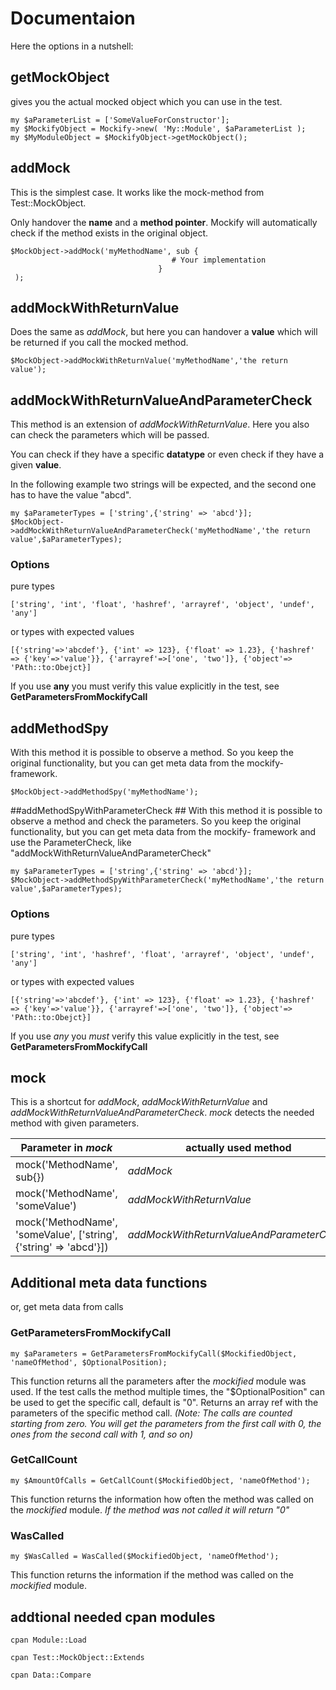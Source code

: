 # Documentaion #

Here the options in a nutshell:

## getMockObject ##
gives you the actual mocked object which you can use in the test.
```
my $aParameterList = ['SomeValueForConstructor'];
my $MockifyObject = Mockify->new( 'My::Module', $aParameterList );
my $MyModuleObject = $MockifyObject->getMockObject();
```
## addMock ##

This is the simplest case. It works like the mock-method from Test::MockObject.

Only handover the **name** and a **method pointer**. Mockify will automatically check if the method exists in the original object.
```
$MockObject->addMock('myMethodName', sub {
                                    # Your implementation
                                 }
 );
```
## addMockWithReturnValue ##
Does the same as *addMock*, but here you can handover a **value** which will be returned if you call the mocked method.
```
$MockObject->addMockWithReturnValue('myMethodName','the return value');
```
## addMockWithReturnValueAndParameterCheck ##
This method is an extension of *addMockWithReturnValue*. Here you also can check the parameters which will be passed.

You can check if they have a specific **datatype** or even check if they have a given **value**.

In the following example two strings will be expected, and the second one has to have the value "abcd".
```
my $aParameterTypes = ['string',{'string' => 'abcd'}];
$MockObject->addMockWithReturnValueAndParameterCheck('myMethodName','the return value',$aParameterTypes);
```
### Options ###
pure types
```
['string', 'int', 'float', 'hashref', 'arrayref', 'object', 'undef', 'any']
```
or types with expected values
```
[{'string'=>'abcdef'}, {'int' => 123}, {'float' => 1.23}, {'hashref' => {'key'=>'value'}}, {'arrayref'=>['one', 'two']}, {'object'=> 'PAth::to:Obejct}]
```
If you use **any** you must verify this value explicitly in the test, see **GetParametersFromMockifyCall**

## addMethodSpy ##
With this method it is possible to observe a method. So you keep the original functionality, but you can get meta data from the mockify- framework.
```
$MockObject->addMethodSpy('myMethodName');
```

##addMethodSpyWithParameterCheck ##
With this method it is possible to observe a method and check the parameters. So you keep the original functionality, but you can get meta data from the mockify- framework and use the ParameterCheck, like "addMockWithReturnValueAndParameterCheck"
```
my $aParameterTypes = ['string',{'string' => 'abcd'}];
$MockObject->addMethodSpyWithParameterCheck('myMethodName','the return value',$aParameterTypes);
```

### Options ###
pure types
```
['string', 'int', 'hashref', 'float', 'arrayref', 'object', 'undef', 'any']
```
or types with expected values
```
[{'string'=>'abcdef'}, {'int' => 123}, {'float' => 1.23}, {'hashref' => {'key'=>'value'}}, {'arrayref'=>['one', 'two']}, {'object'=> 'PAth::to:Obejct}]
```
If you use *any* you *must* verify this value explicitly in the test, see **GetParametersFromMockifyCall**

## mock ##
This is a shortcut for *addMock*, *addMockWithReturnValue* and *addMockWithReturnValueAndParameterCheck*. *mock* detects the needed method with given parameters.

| Parameter in *mock*  | actually used method |
| ------------- | ------------- |
| mock('MethodName', sub{})  | *addMock*  |
| mock('MethodName', 'someValue')  | *addMockWithReturnValue*  |
| mock('MethodName', 'someValue', ['string',{'string' => 'abcd'}])  | *addMockWithReturnValueAndParameterCheck*  |

## Additional meta data functions ##
or, get meta data from calls

### GetParametersFromMockifyCall ###
```
my $aParameters = GetParametersFromMockifyCall($MockifiedObject, 'nameOfMethod', $OptionalPosition);
```
This function returns all the parameters after the *mockified* module was used. If the test calls the method multiple times, the "$OptionalPosition" can be used to get the specific call, default is "0".
Returns an array ref with the parameters of the specific method call.
*(Note: The calls are counted starting from zero. You will get the parameters from the first call with 0, the ones from the second call with 1, and so on)*

### GetCallCount ###
```
my $AmountOfCalls = GetCallCount($MockifiedObject, 'nameOfMethod');
```
This function returns the information how often the method was called on the *mockified* module. *If the method was not called it will return "0"*

### WasCalled ###
```
my $WasCalled = WasCalled($MockifiedObject, 'nameOfMethod');

```
This function returns the information if the method was called on the *mockified* module.

## addtional needed cpan modules ##
```
cpan Module::Load
```
```
cpan Test::MockObject::Extends
```
```
cpan Data::Compare
```
